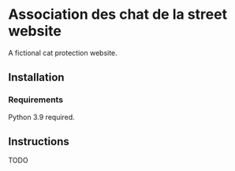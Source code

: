 # Association des chat de la street website

A fictional cat protection website.

## Installation

### Requirements

Python 3.9 required.

## Instructions

TODO
